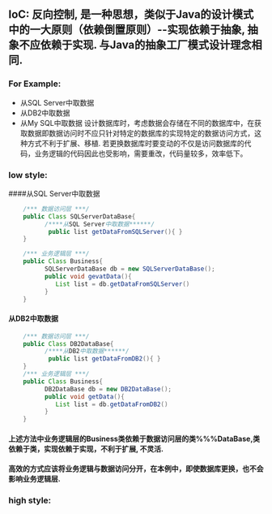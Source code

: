 
## IoC: 反向控制, 是一种思想，类似于Java的设计模式中的一大原则（依赖倒置原则）--实现依赖于抽象, 抽象不应依赖于实现.      与Java的抽象工厂模式设计理念相同.
### For Example:
   * 从SQL Server中取数据
   * 从DB2中取数据
   * 从My SQL中取数据
   设计数据库时，考虑数据会存储在不同的数据库中，在获取数据即数据访问时不应只针对特定的数据库的实现特定的数据访问方式，这种方式不利于扩展、移植. 若更换数据库时要变动的不仅是访问数据库的代码，业务逻辑的代码因此也受影响，需要重改，代码量较多，效率低下。 
   
### low style:
####从SQL Server中取数据
```java
    /*** 数据访问层 ***/
    public Class SQLServerDataBase{
          /****从SQL Server中取数据******/
           public list getDataFromSQLServer(){ }
    }

    /*** 业务逻辑层 ***/
    public Class Business{
          SQLServerDataBase db = new SQLServerDataBase();
          public void gevatData(){
             List list = db.getDataFromSQLServer()
          }
    }
```

#### 从DB2中取数据

```java
    /*** 数据访问层 ***/
    public Class DB2DataBase{
          /****从DB2中取数据******/
           public list getDataFromDB2(){ }
    }
    /*** 业务逻辑层 ***/
    public Class Business{
          DB2DataBase db = new DB2DataBase();
          public void getData(){
             List list = db.getDataFromDB2()
          }
    }
```
#### 上述方法中业务逻辑层的Business类依赖于数据访问层的类%%%DataBase,类依赖于类，实现依赖于实现，不利于扩展, 不灵活.
    
#### 高效的方式应该将业务逻辑与数据访问分开，在本例中，即使数据库更换，也不会影响业务逻辑层.
### high style:

